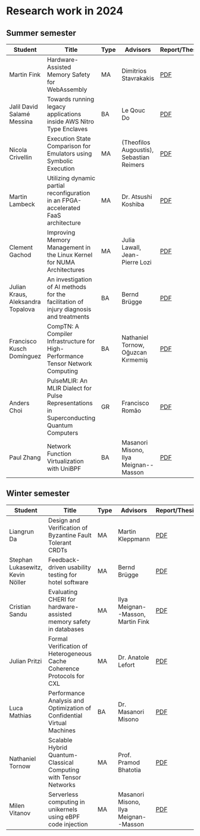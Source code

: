 # Research work in 2024

## Summer **semester**

| Student                           | Title                                                                                     | Type | Advisors                                 | Report/Thesis                                                                                                                    | Presentation                                                                                                                      |
| --------------------------------- | ----------------------------------------------------------------------------------------- | ---- | ---------------------------------------- | -------------------------------------------------------------------------------------------------------------------------------- | --------------------------------------------------------------------------------------------------------------------------------- |
| Martin Fink                       | Hardware-Assisted Memory Safety for WebAssembly                                           | MA   | Dimitrios Stavrakakis                    | [PDF](summer/docs/msc_martin_fink_wasm_memory_safety.pdf)                                                                        | [PDF](summer/talks/msc_martin_fink_wasm_memory_safety.pdf)                                                                        |
| Jalil David Salamé Messina        | Towards running legacy applications inside AWS Nitro Type Enclaves                        | BA   | Le Qouc Do                               | [PDF](summer/docs/bsc_salame_towards_running_legacy_applications_inside_aws_nitro_type_enclaves.pdf)                             | [PDF](summer/talk/bsc_salame_towards_running_legacy_applications_inside_aws_nitro_type_enclaves.pdf)                              |
| Nicola Crivellin                  | Execution State Comparison for Emulators using Symbolic Execution                         | MA   | (Theofilos Augoustis), Sebastian Reimers | [PDF](summer/docs/msc_nicola_crivellin_execution_state_comparison_for_emulators.pdf)                                             | [PDF](summer/talks/msc_nicola_crivellin_execution_state_comparison_for_emulators.pdf)                                             |
| Martin Lambeck                    | Utilizing dynamic partial reconfiguration in an FPGA-accelerated FaaS architecture        | MA   | Dr. Atsushi Koshiba                      | [PDF](summer/docs/msc_lambeck_utilizing_dynamic_partial_reconfiguration_in_an_fpga-accelerated_faas_architecture.pdf)            | [PDF](summer/talks/msc_lambeck_utilizing_dynamic_partial_reconfiguration_in_an_fpga-accelerated_faas_architecture.pdf)            |
| Clement Gachod                    | Improving Memory Management in the Linux Kernel for NUMA Architectures                    | MA   | Julia Lawall, Jean-Pierre Lozi           | [PDF](summer/docs/msc_clement_gachod_linux_kernel_memory_management_numa.pdf)                                                    | [PDF](summer/talks/msc_clement_gachod_linux_kernel_memory_management_numa.pdf)                                                    |
| Julian Kraus, Aleksandra Topalova | An investigation of AI methods for the facilitation of injury diagnosis and treatments    | BA   | Bernd Brügge                             | [PDF](summer/docs/bsc_kraus_topalova_an_investigation_of_ai_methods_for_the_facilitation_of_injury_diagnosis_and_treatments.pdf) | [PDF](summer/talks/bsc_kraus_topalova_an_investigation_of_ai_methods_for_the_facilitation_of_injury_diagnosis_and_treatments.pdf) |
| Francisco Kusch Domínguez         | CompTN: A Compiler Infrastructure for High-Performance Tensor Network Computing           | BA   | Nathaniel Tornow, Oğuzcan Kırmemiş       | [PDF](summer/docs/bsc_kusch_comptn_a_compiler_infrastructure_for_high_performance_tensor_network_computing.pdf)                  | [PDF](summer/talks/bsc_kusch_comptn_a_compiler_infrastructure_for_high_performance_tensor_network_computing.pdf)                  |
| Anders Choi                       | PulseMLIR: An MLIR Dialect for Pulse Representations in Superconducting Quantum Computers | GR   | Francisco Romão                          | [PDF](summer/docs/gr_anders_choi_pulsemlir_an_mlir_dialect_for_pulse_representations_in_superconducting_quantum_computers.pdf)   | [PDF](summer/talks/gr_anders_choi_pulsemlir_an_mlir_dialect_for_pulse_representations_in_superconducting_quantum_computers.pdf)   |
| Paul Zhang                        | Network Function Virtualization with UniBPF                                               | BA   | Masanori Misono, Ilya Meignan--Masson    | [PDF](summer/docs/bsc_paul_zhang_network_function_virtualization_with_unibpf.pdf)                                                | [PDF](summer/talks/bsc_paul_zhang_network_function_virtualization_with_unibpf.pdf)                                                |

## Winter semester

| Student                          | Title                                                                  | Type | Advisors                          | Report/Thesis                                                                                                   | Presentation                                                                                                     |
| -------------------------------- | ---------------------------------------------------------------------- | ---- | --------------------------------- | --------------------------------------------------------------------------------------------------------------- | ---------------------------------------------------------------------------------------------------------------- |
| Liangrun Da                      | Design and Verification of Byzantine Fault Tolerant CRDTs              | MA   | Martin Kleppmann                  | [PDF](winter/docs/msc_liangrun_da_design_and_verification_of_byzantine_fault_tolerant_crdts.pdf)                | [PDF](winter/talks/msc_liangrun_da_design_and_verification_of_byzantine_fault_tolerant_crdts.pdf)                |
| Stephan Lukasewitz, Kevin Nöller | Feedback-driven usability testing for hotel software                   | MA   | Bernd Brügge                      | [PDF](winter/docs/msc_lukasewitz_noeller_feedback_driven_usability_testing_for_hotel_software.pdf)              | [PDF](winter/talks/msc_lukasewitz_noeller_feedback_driven_usability_testing_for_hotel_software.pdf)              |
| Cristian Sandu                   | Evaluating CHERI for hardware-assisted memory safety in databases      | MA   | Ilya Meignan--Masson, Martin Fink | [PDF](winter/docs/msc_cristian_sandu_evaluating_cheri_for_hardware_assisted_memory_safety_in_databases.pdf)     | [PDF](winter/talks/msc_cristian_sandu_evaluating_cheri_for_hardware_assisted_memory_safety_in_databases.pdf)     |
| Julian Pritzi                    | Formal Verification of Heterogeneous Cache Coherence Protocols for CXL | MA   | Dr. Anatole Lefort                | [PDF](winter/docs/msc_julian_pritzi_formal_verification_of_heterogeneous_cache_coherence_protocols_for_cxl.pdf) | [PDF](winter/talks/msc_julian_pritzi_formal_verification_of_heterogeneous_cache_coherence_protocols_for_cxl.pdf) |
| Luca Mathias                     | Performance Analysis and Optimization of Confidential Virtual Machines | BA   | Dr. Masanori Misono               | [PDF](winter/docs/bsc_mathias_performance_analysis_and_optimization_of_confidential_virtual_machines.pdf)       | [PDF](winter/talks/bsc_mathias_performance_analysis_and_optimization_of_confidential_virtual_machines.pdf)       |
| Nathaniel Tornow                     | Scalable Hybrid Quantum-Classical Computing with Tensor Networks | MA   |  Prof. Pramod Bhatotia               | [PDF](winter/docs/msc_nathaniel_tornow_scalable_hybrid_quantum_classical_computing_with_tensor_networks.pdf)       | [PDF](winter/talks/msc_nathaniel_tornow_scalable_hybrid_quantum_classical_computing_with_tensor_networks.pdf)       |
| Milen Vitanov | Serverless computing in unikernels using eBPF code injection | MA | Masanori Misono, Ilya Meignan--Masson | [PDF](winter/docs/msc_milen_vitanov_serverless_computing_in_unikernels_using_ebpf_code_injection.pdf) | [PDF](winter/talks/msc_milen_vitanov_serverless_computing_in_unikernels_using_ebpf_code_injection.pdf) |